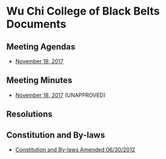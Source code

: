 Wu Chi College of Black Belts Documents
=======================================

Meeting Agendas
---------------
  * [November 18, 2017](https://wuchikungfu.github.io/agendas/Agenda-FallWinter2017.html)

Meeting Minutes
---------------
  * [November 18, 2017](https://wuchikungfu.github.io/minutes/Minutes-FallWinter2017.html) (UNAPPROVED)

Resolutions
-----------

Constitution and By-laws
------------------------
  * [Constitution and By-laws Amended 06/30/2012](https://wuchikungfu.github.io/constitution/ConstitutionAndByLaws-Amended06302012.pdf)
